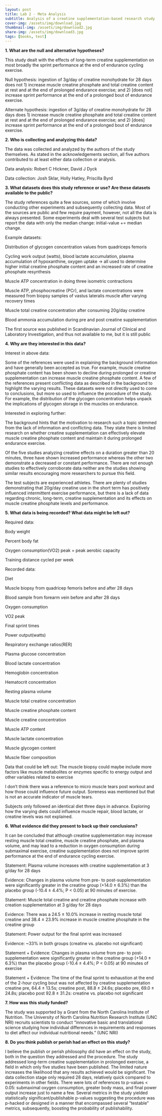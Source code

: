```yaml
---
layout: post
title: Lab 2 - Meta Analysis
subtitle: Analysis of a creatine supplementation-based research study
cover-img: /assets/img/download.jpg
thumbnail-img: /assets/img/download2.jpg
share-img: /assets/img/download3.jpg
tags: [books, test]
---
```


**1. What are the null and alternative hypotheses?**

This study dealt with the effects of long-term creatine supplementation on most broadly the sprint performance at the end of endurance cycling exercise. 

Null hypothesis: ingestion of 3g/day of creatine monohydrate for 28 days does not 1) increase muscle creatine phosphate and total creatine content at rest and at the end of prolonged endurance exercise; and 2) [does not] increase sprint performance at the end of a prolonged bout of endurance exercise.

Alternate hypothesis: ingestion of 3g/day of creatine monohydrate for 28 days does 1) increase muscle creatine phosphate and total creatine content at rest and at the end of prolonged endurance exercise; and 2) [does] increase sprint performance at the end of a prolonged bout of endurance exercise.

**2. Who is collecting and analyzing this data?**

The data was collected and analyzed by the authors of the study themselves. As stated in the acknowledgements section, all five authors contributed to at least either data collection or analysis.

Data analysis: Robert C Hickner, David J Dyck

Data collection: Josh Sklar, Holly Hatley, Priscilla Byrd

**3. What datasets does this study reference or use? Are these datasets available to the public?**

The study references quite a few sources, some of which involve conducting other experiments and subsequently collecting data. Most of the sources are public and few require payment, however, not all the data is always presented. Some experiments deal with several test subjects but report the data with only the median change: initial-value += median change. 

Example datasets:

Distribution of glycogen concentration values from quadriceps femoris

Cycling work output (watts), blood lactate accumulation, plasma accumulation of hypoxanthine, oxygen uptake → all used to determine higher initial creatine phosphate content and an increased rate of creatine phosphate resynthesis

Muscle ATP concentration in doing three isometric contractions

Muscle ATP, phosphocreatine (PCr), and lactate concentrations were measured from biopsy samples of vastus lateralis muscle after varying recovery times

Muscle total creatine concentration after consuming 20g/day creatine

Blood ammonia accumulation during pre and post creatine supplementation

The first source was published in Scandinavian Journal of Clinical and Laboratory Investigation, and thus not available to me, but it is still public

**4. Why are they interested in this data?**

Interest in above data:

Some of the references were used in explaining the background information and have generally been accepted as true. For example, muscle creatine phosphate content has been shown to decline during prolonged or creatine supplementation can increase muscle creatine phosphate content. A few of the references present conflicting data as described in the background to highlight the varying results. These datasets were not directly used to come to conclusions, but more so used to influence the procedure of the study.  For example, the distribution of the glycogen concentration helps unpack the implications of glycogen storage in the muscles on endurance. 

Interested in exploring further:

The background hints that the motivation to research such a topic stemmed from the lack of information and conflicting data. 
They state there is limited research on whether creatine supplementation can effectively elevate muscle creatine phosphate content and maintain it during prolonged endurance exercise. 

Of the five studies analyzing creatine effects on a duration greater than 20 minutes, three have shown increased performance whereas the other two demonstrate a decreased or constant performance. There are not enough studies to effectively corroborate data neither are the studies showing similar results encouraging more researchers to pursue this field. 

The test subjects are experienced athletes. There are plenty of studies demonstrating that 20g/day creatine use in the short term has positively influenced intermittent exercise performance, but there is a lack of data regarding chronic, long-term, creatine supplementation and its effects on muscle creatine phosphate levels and performance.  

**5. What data is being recorded? What data might be left out?**

Required data:

Body weight

Percent body fat

Oxygen consumption(VO2) peak = peak aerobic capacity

Training distance cycled per week

Recorded data:

Diet

Muscle biopsy from quadricep femoris before and after 28 days

Blood sample from forearm vein before and after 28 days

Oxygen consumption

VO2 peak 

Final sprint times

Power output(watts)

Respiratory exchange ratios(RER)

Plasma glucose concentration

Blood lactate concentration

Hemoglobin concentration

Hematocrit concentration

Resting plasma volume

Muscle total creatine concentration

Muscle creatine phosphate content

Muscle creatine concentration

Muscle ATP content

Muscle lactate concentration

Muscle glycogen content

Muscle fiber composition

Data that could be left out:
The muscle biopsy could maybe include more factors like muscle metabolites or enzymes specific to energy output and other variables related to exercise

I don’t think there was a reference to micro muscle tears post workout and how those could influence future output. Soreness was mentioned but that is not an accurate indicator of muscle tears.

Subjects only followed an identical diet three days in advance. Exploring how the varying diets could influence muscle repair, blood lactate, or creatine levels was not explained.

**6. What evidence did they present to back up their conclusions?**

It can be concluded that although creatine supplementation may increase resting muscle total creatine, muscle creatine phosphate, and plasma volume, and may lead to a reduction in oxygen consumption during submaximal exercise, creatine supplementation does not improve sprint performance at the end of endurance cycling exercise.

Statement: Plasma volume increases with creatine supplementation at 3 g/day for 28 days

Evidence: Changes in plasma volume from pre- to post-supplementation were significantly greater in the creatine group (+14.0 ± 6.3%) than the placebo group (-10.4 ± 4.4%; P < 0.05) at 90 minutes of exercise.

Statement: Muscle total creatine and creatine phosphate increase with creation supplementation at 3 g/day for 28 days

Evidence: There was a 24.5 ± 10.0% increase in resting muscle total creatine and 38.4 ± 23.9% increase in muscle creatine phosphate in the creatine group

Statement: Power output for the final sprint was increased 

Evidence: ~33% in both groups (creatine vs. placebo not significant)

Statement + Evidence: Changes in plasma volume from pre- to post-supplementation were significantly greater in the creatine group (+14.0 ± 6.3%) than the placebo group (-10.4 ± 4.4%; P < 0.05) at 90 minutes of exercise

Statement + Evidence: The time of the final sprint to exhaustion at the end of the 2-hour cycling bout was not affected by creatine supplementation creatine pre, 64.4 ± 13.5s; creatine post, 88.8 ± 24.6s; placebo pre, 69.0 ± 24.8s; placebo post 92.8 ± 31.2s: creatine vs. placebo not significant

**7. How was this study funded?**

The study was supported by a Grant from the North Carolina Institute of Nutrition. The University of North Carolina Nutrition Research Institute (UNC NRI) recruits scientists to conduct “innovative basic and translational science studying how individual differences in requirements and responses to diet affect our individual nutritional needs.” (UNC NRI) 

**8. Do you think publish or perish had an effect on this study?**

I believe the publish or perish philosophy did have an effect on the study, both in the question they addressed and the procedure. 
The study addressed long-term creatine supplementation in prolonged exercise, a field in which only five studies have been published. The limited nature increases the likelihood that any results achieved would be significant. 
The data collection stage only required 28 days, relatively quick compared to experiments in other fields. 
There were lots of references to p-values < 0.05: submaximal oxygen consumption, greater body mass, and final power output increase just to name a few. Several metrics in the study yielded statistically significant/publishable p-values suggesting the procedure was p-hacked or designed in a manner that encompassed several “testable” metrics, subsequently, boosting the probability of publishability. 
